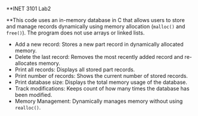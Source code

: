 **INET 3101 Lab2

**This code uses an in-memory database in C that allows users to store and manage records dynamically using memory allocation (`malloc()` and `free()`). The program does not use arrays or linked lists.

- Add a new record: Stores a new part record in dynamically allocated memory.
- Delete the last record: Removes the most recently added record and re-allocates memory.
- Print all records: Displays all stored part records.
- Print number of records: Shows the current number of stored records.
- Print database size: Displays the total memory usage of the database.
- Track modifications: Keeps count of how many times the database has been modified.
- Memory Management: Dynamically manages memory without using `realloc()`.

